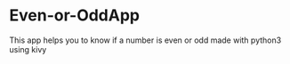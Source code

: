 # Even-or-OddApp
This app helps you to know if a number is even or odd made with python3 using kivy
